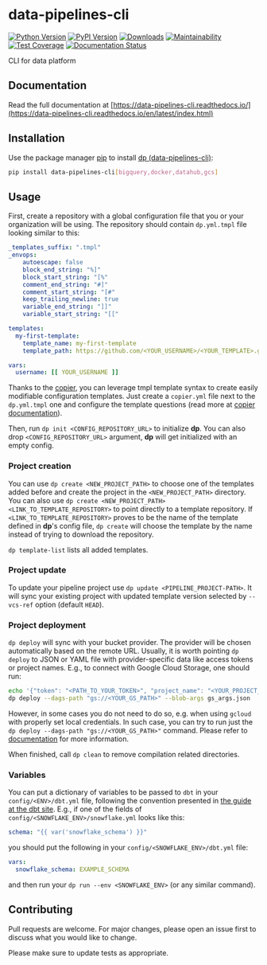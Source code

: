 # data-pipelines-cli

[![Python Version](https://img.shields.io/badge/python-3.8%20%7C%203.9%20%7C%203.10-blue.svg)](https://github.com/getindata/data-pipelines-cli)
[![PyPI Version](https://badge.fury.io/py/data-pipelines-cli.svg)](https://pypi.org/project/data-pipelines-cli/)
[![Downloads](https://pepy.tech/badge/data-pipelines-cli)](https://pepy.tech/project/data-pipelines-cli)
[![Maintainability](https://api.codeclimate.com/v1/badges/e44ed9383a42b59984f6/maintainability)](https://codeclimate.com/github/getindata/data-pipelines-cli/maintainability)
[![Test Coverage](https://api.codeclimate.com/v1/badges/e44ed9383a42b59984f6/test_coverage)](https://codeclimate.com/github/getindata/data-pipelines-cli/test_coverage)
[![Documentation Status](https://readthedocs.org/projects/data-pipelines-cli/badge/?version=latest)](https://data-pipelines-cli.readthedocs.io/en/latest/?badge=latest)

CLI for data platform

## Documentation

Read the full documentation at [https://data-pipelines-cli.readthedocs.io/](https://data-pipelines-cli.readthedocs.io/en/latest/index.html)

## Installation
Use the package manager [pip](https://pip.pypa.io/en/stable/) to install [dp (data-pipelines-cli)](https://pypi.org/project/data-pipelines-cli/):

```bash
pip install data-pipelines-cli[bigquery,docker,datahub,gcs]
```

## Usage
First, create a repository with a global configuration file that you or your organization will be using. The repository
should contain `dp.yml.tmpl` file looking similar to this:
```yaml
_templates_suffix: ".tmpl"
_envops:
    autoescape: false
    block_end_string: "%]"
    block_start_string: "[%"
    comment_end_string: "#]"
    comment_start_string: "[#"
    keep_trailing_newline: true
    variable_end_string: "]]"
    variable_start_string: "[["

templates:
  my-first-template:
    template_name: my-first-template
    template_path: https://github.com/<YOUR_USERNAME>/<YOUR_TEMPLATE>.git

vars:
  username: [[ YOUR_USERNAME ]]
```
Thanks to the [copier](https://copier.readthedocs.io/en/stable/), you can leverage tmpl template syntax to create
easily modifiable configuration templates. Just create a `copier.yml` file next to the `dp.yml.tmpl` one and configure
the template questions (read more at [copier documentation](https://copier.readthedocs.io/en/stable/configuring/)).

Then, run `dp init <CONFIG_REPOSITORY_URL>` to initialize **dp**. You can also drop `<CONFIG_REPOSITORY_URL>` argument,
**dp** will get initialized with an empty config.

### Project creation

You can use `dp create <NEW_PROJECT_PATH>` to choose one of the templates added before and create the project in the
`<NEW_PROJECT_PATH>` directory. You can also use `dp create <NEW_PROJECT_PATH> <LINK_TO_TEMPLATE_REPOSITORY>` to point
directly to a template repository. If `<LINK_TO_TEMPLATE_REPOSITORY>` proves to be the name of the template defined in
**dp**'s config file, `dp create` will choose the template by the name instead of trying to download the repository.

`dp template-list` lists all added templates.

### Project update

To update your pipeline project use `dp update <PIPELINE_PROJECT-PATH>`. It will sync your existing project with updated
template version selected by `--vcs-ref` option (default `HEAD`).

### Project deployment

`dp deploy` will sync with your bucket provider. The provider will be chosen automatically based on the remote URL.
Usually, it is worth pointing `dp deploy` to JSON or YAML file with provider-specific data like access tokens or project
names. E.g., to connect with Google Cloud Storage, one should run:
```bash
echo '{"token": "<PATH_TO_YOUR_TOKEN>", "project_name": "<YOUR_PROJECT_NAME>"}' > gs_args.json
dp deploy --dags-path "gs://<YOUR_GS_PATH>" --blob-args gs_args.json
```
However, in some cases you do not need to do so, e.g. when using `gcloud` with properly set local credentials. In such
case, you can try to run just the `dp deploy --dags-path "gs://<YOUR_GS_PATH>"` command. Please refer to
[documentation](https://data-pipelines-cli.readthedocs.io/en/latest/usage.html#project-deployment) for more information.

When finished, call `dp clean` to remove compilation related directories.

### Variables
You can put a dictionary of variables to be passed to `dbt` in your `config/<ENV>/dbt.yml` file, following the convention
presented in [the guide at the dbt site](https://docs.getdbt.com/docs/building-a-dbt-project/building-models/using-variables#defining-variables-in-dbt_projectyml).
E.g., if one of the fields of `config/<SNOWFLAKE_ENV>/snowflake.yml` looks like this:
```yaml
schema: "{{ var('snowflake_schema') }}"
```
you should put the following in your `config/<SNOWFLAKE_ENV>/dbt.yml` file:
```yaml
vars:
  snowflake_schema: EXAMPLE_SCHEMA
```
and then run your `dp run --env <SNOWFLAKE_ENV>` (or any similar command).

## Contributing
Pull requests are welcome. For major changes, please open an issue first to discuss what you would like to change.

Please make sure to update tests as appropriate.
